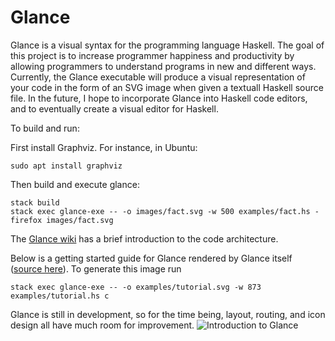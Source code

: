 # Glance
Glance is a visual syntax for the programming language Haskell. The goal of this project is to increase programmer happiness and productivity by allowing programmers to understand programs in new and different ways. Currently, the Glance executable will produce a visual representation of your code in the form of an SVG image when given a textuall Haskell source file. In the future, I hope to incorporate Glance into Haskell code editors, and to eventually create a visual editor for Haskell.

To build and run:

First install Graphviz. For instance, in Ubuntu:

```sudo apt install graphviz```

Then build and execute glance:
```
stack build
stack exec glance-exe -- -o images/fact.svg -w 500 examples/fact.hs -
firefox images/fact.svg
```
The [Glance wiki](../../wiki) has a brief introduction to the code architecture.

Below is a getting started guide for Glance rendered by Glance itself ([source here](examples/tutorial.hs)). To generate this image run

`stack exec glance-exe -- -o examples/tutorial.svg -w 873 examples/tutorial.hs c`

Glance is still in development, so for the time being, layout, routing, and icon design all have much room for improvement.
<img src="https://cdn.rawgit.com/rgleichman/glance/4ab82128f7966941e504401206624d2446bdea40/examples/tutorial.svg" alt="Introduction to Glance" />
